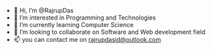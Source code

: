 - 👋 Hi, I’m @RajrupDas
- 👀 I’m interested in Programming and Technologies
- 🌱 I’m currently learning Computer Science 
- 💞️ I’m looking to collaborate on Software and Web development field
- 📫 you can contact me on rajrupdasid@outlook.com

<!---
RajrupDasid/RajrupDasid is a ✨ special ✨ repository because its `README.md` (this file) appears on your GitHub profile.
You can click the Preview link to take a look at your changes.
--->
